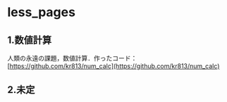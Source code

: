 # less_pages
## 1.数値計算
人類の永遠の課題，数値計算．作ったコード：[https://github.com/kr813/num_calc](https://github.com/kr813/num_calc)<br>
## 2.未定
